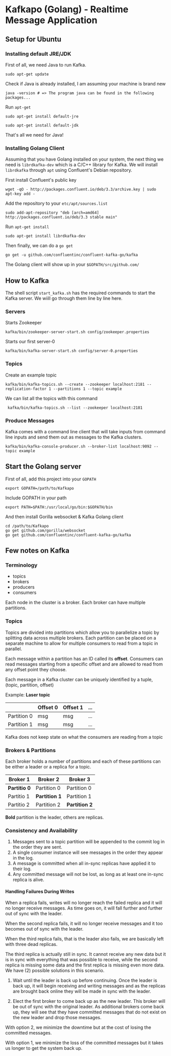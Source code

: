 # Kafkapo (Golang) - Realtime Message Application
## Setup for Ubuntu
### Installing default JRE/JDK
First of all, we need Java to run Kafka.
```shell
sudo apt-get update
```

Check if Java is already installed, I am assuming your machine is brand new
```shell
java -version # => The program java can be found in the following packages...
```

Run `apt-get`
```shell
sudo apt-get install default-jre
```
```shell
sudo apt-get install default-jdk
```
That's all we need for Java!

### Installing Golang Client
Assuming that you have Golang installed on your system, the next thing we need is `librdkafka-dev` which is a C/C++ library for Kafka. We will install `librdkafka` through `apt` using Confluent's Debian repository.

First install Confluent's public key
```shell
wget -qO - http://packages.confluent.io/deb/3.3/archive.key | sudo apt-key add -
```

Add the repository to your `etc/apt/sources.list`
```shell
sudo add-apt-repository "deb [arch=amd64] http://packages.confluent.io/deb/3.3 stable main"
```

Run `apt-get install`
```shell
sudo apt-get install librdkafka-dev
```

Then finally, we can do a `go get`
```shell
go get -u github.com/confluentinc/confluent-kafka-go/kafka
```

The Golang client will show up in your `$GOPATH/src/github.com/`

## How to Kafka
The shell script `start_kafka.sh` has the required commands to start the Kafka server. We wiill go through them line
by line here.

### Servers
Starts Zookeeper
```shell
kafka/bin/zookeeper-server-start.sh config/zookeeper.properties
```

Starts our first server-0
```shell
kafka/bin/kafka-server-start.sh config/server-0.properties
```

### Topics
Create an example topic
```shell
kafka/bin/kafka-topics.sh --create --zookeeper localhost:2181 --replication-factor 1 --partitions 1 --topic example
```

We can list all the topics with this command
```shell
 kafka/bin/kafka-topics.sh --list --zookeeper localhost:2181
 ```

### Produce Messages
Kafka comes with a command line client that will take inputs from command line inputs and send them out as messages to the Kafka clusters.
```shell
kafka/bin/kafka-console-producer.sh --broker-list localhost:9092 --topic example
```

## Start the Golang server
First of all, add this project into your `GOPATH`
```
export GOPATH=/path/to/Kafkapo
```

Include GOPATH in your path
```
export PATH=$PATH:/usr/local/go/bin:$GOPATH/bin
```

And then install Gorilla websocket & Kafka Golang client
```
cd /path/to/Kafkapo
go get github.com/gorilla/websocket
go get github.com/confluentinc/confluent-kafka-go/kafka
```

## Few notes on Kafka
### Terminology
* topics
* brokers
* producers
* consumers

Each node in the cluster is a broker. Each broker can have multiple partitions.

### Topics
Topics are divided into partitions which allow you to parallelize a topic by splitting data across multiple brokers. Each
partition can be placed on a separate machine to allow for multiple consumers to read from a topic in parallel.

Each message within a partition has an ID called its **offset**. Consumers can read messages starting from a specific
offset and are allowed to read from any offset point they choose.

Each message in a Kafka cluster can be uniquely identified by a tuple, (topic, partition, offset)

Example: **Laser topic**

|              | Offset 0 | Offset 1 | ... |
| ------------ | -------- | -------- | --- |
| Partition 0  | msg      | msg      | ... |
| Partition 1  | msg      | msg      | ... |

Kafka does not keep state on what the consumers are reading from a topic

### Brokers & Partitions
Each broker holds a number of partitions and each of these partitions can be either a leader or a replica for a topic.

| Broker 1       | Broker 2    | Broker 3    |
| ----------     | ----------- | ----------- |
| **Partitio 0** | Partition 0 | Partition 0 |
| Partitio 1 | **Partition 1** | Partition 1 |
| Partitio 2 | Partition 2 | **Partition 2** |

**Bold** partition is the leader, others are replicas.

### Consistency and Availability
1. Messages sent to a topic partition will be appended to the commit log in the order they are sent.
2. A single consumer instance will see messages in the order they appear in the log.
3. A message is committed when all in-sync replicas have applied it to their log.
4. Any committed message will not be lost, as long as at least one in-sync replica is alive.

#### Handling Failures During Writes
When a replica fails, writes will no longer reach the failed replica and it will no longer receive messages. As time goes on, it will fall further and further out of sync with the leader.

When the second replica fails, it will no longer receive messages and it too becomes out of sync with the leader.

When the third replica fails, that is the leader also fails, we are basically left with three dead replicas.

The third replica is actually still in sync. It cannot receive any new data but it is in sync with everything that was possible to receive, while the second replica is missing some data and the first replica is missing even more data. We have (2) possible solutions in this scenario.

1. Wait until the leader is back up before continuing. Once the leader is back up, it will begin receiving and writing messages and as the replicas are brought back online they will be made in sync with the leader.

2. Elect the first broker to come back up as the new leader. This broker will be out of sync with the original leader. As additional brokers come back up, they will see that they have committed messages that do not exist on the new leader and drop those messages.

With option 2, we minimize the downtime but at the cost of losing the committed messages.

With option 1, we minimize the loss of the committed messages but it takes us longer to get the system back up.
